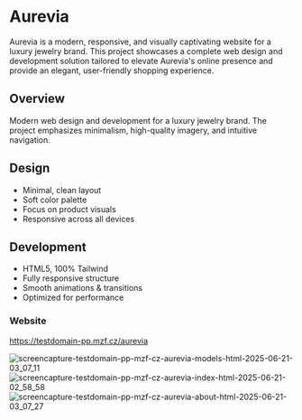 # Aurevia
Aurevia is a modern, responsive, and visually captivating website for a luxury jewelry brand. This project showcases a complete web design and development solution tailored to elevate Aurevia's online presence and provide an elegant, user-friendly shopping experience.

## Overview
Modern web design and development for a luxury jewelry brand. The project emphasizes minimalism, high-quality imagery, and intuitive navigation.

## Design
- Minimal, clean layout
- Soft color palette
- Focus on product visuals
- Responsive across all devices

## Development
- HTML5, 100% Tailwind
- Fully responsive structure
- Smooth animations & transitions
- Optimized for performance

### Website
https://testdomain-pp.mzf.cz/aurevia

![screencapture-testdomain-pp-mzf-cz-aurevia-models-html-2025-06-21-03_07_11](https://github.com/user-attachments/assets/4c3a6404-5c7c-4b15-81be-b0f66f6a8aab)
![screencapture-testdomain-pp-mzf-cz-aurevia-index-html-2025-06-21-02_58_58](https://github.com/user-attachments/assets/54c5003c-1cd4-4fbb-8d66-58e0c8fd7732)
![screencapture-testdomain-pp-mzf-cz-aurevia-about-html-2025-06-21-03_07_27](https://github.com/user-attachments/assets/23be54e6-7f23-470e-851c-1f533eaeb20c)
